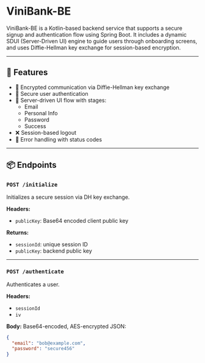 # ViniBank-BE

ViniBank-BE is a Kotlin-based backend service that supports a secure signup and authentication flow using Spring Boot. It includes a dynamic SDUI (Server-Driven UI) engine to guide users through onboarding screens, and uses Diffie-Hellman key exchange for session-based encryption.

---

## 🚀 Features

- 🔐 Encrypted communication via Diffie-Hellman key exchange
- 👤 Secure user authentication
- 📄 Server-driven UI flow with stages:
  - Email
  - Personal Info
  - Password
  - Success
- ❌ Session-based logout
- 💬 Error handling with status codes

---

## 📦 Endpoints

### `POST /initialize`
Initializes a secure session via DH key exchange.

**Headers:**
- `publicKey`: Base64 encoded client public key

**Returns:**
- `sessionId`: unique session ID
- `publicKey`: backend public key

---

### `POST /authenticate`
Authenticates a user.

**Headers:**
- `sessionId`
- `iv`

**Body:**
Base64-encoded, AES-encrypted JSON:
```json
{
  "email": "bob@example.com",
  "password": "secure456"
}
